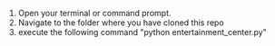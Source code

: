 1. Open your terminal or command prompt.
2. Navigate to the folder where you have cloned this repo
3. execute the following command "python entertainment_center.py"
